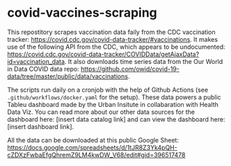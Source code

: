 # covid-vaccines-scraping
This repostitory scrapes vaccination data faily from the CDC vaccination tracker: https://covid.cdc.gov/covid-data-tracker/#vaccinations. It makes use of the following API from the CDC, which appears to be undocumented: https://covid.cdc.gov/covid-data-tracker/COVIDData/getAjaxData?id=vaccination_data. It also downloads time series data from the Our World in Data COVID data repo: https://github.com/owid/covid-19-data/tree/master/public/data/vaccinations. 

The scripts run daily on a cronjob with the help of Github Actions (see `.github/workflows/docker.yaml` for the setup). These data powers a public Tableu dashboard made by the Urban Insitute in collabaration with Health Data Viz. You can read more about our other data sources for the dashboard here: [insert data catalog link] and can view the dashboard here: [insert dashboard link].

All the data can be downloaded at this public Google Sheet: https://docs.google.com/spreadsheets/d/1tJR8Z3Yk4pQH-cZDXzFwbaEfgQhremZ9LM4kwDW_V68/edit#gid=396517478
